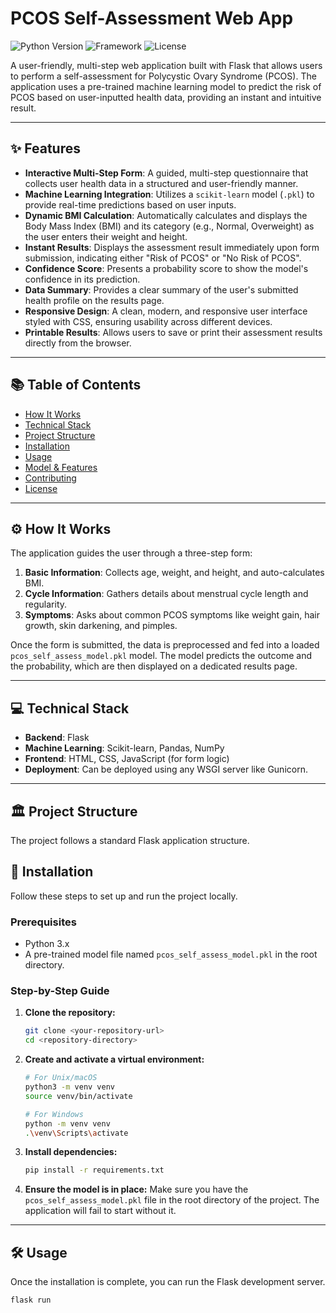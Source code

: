 # PCOS Self-Assessment Web App

![Python Version](https://img.shields.io/badge/python-3.x-blue.svg)
![Framework](https://img.shields.io/badge/Framework-Flask-black.svg)
![License](https://img.shields.io/badge/license-MIT-lightgrey.svg)

A user-friendly, multi-step web application built with Flask that allows users to perform a self-assessment for Polycystic Ovary Syndrome (PCOS). The application uses a pre-trained machine learning model to predict the risk of PCOS based on user-inputted health data, providing an instant and intuitive result.

---

## ✨ Features

* **Interactive Multi-Step Form**: A guided, multi-step questionnaire that collects user health data in a structured and user-friendly manner.
* **Machine Learning Integration**: Utilizes a `scikit-learn` model (`.pkl`) to provide real-time predictions based on user inputs.
* **Dynamic BMI Calculation**: Automatically calculates and displays the Body Mass Index (BMI) and its category (e.g., Normal, Overweight) as the user enters their weight and height.
* **Instant Results**: Displays the assessment result immediately upon form submission, indicating either "Risk of PCOS" or "No Risk of PCOS".
* **Confidence Score**: Presents a probability score to show the model's confidence in its prediction.
* **Data Summary**: Provides a clear summary of the user's submitted health profile on the results page.
* **Responsive Design**: A clean, modern, and responsive user interface styled with CSS, ensuring usability across different devices.
* **Printable Results**: Allows users to save or print their assessment results directly from the browser.

---

## 📚 Table of Contents

* [How It Works](#-how-it-works)
* [Technical Stack](#-technical-stack)
* [Project Structure](#-project-structure)
* [Installation](#-installation)
* [Usage](#-usage)
* [Model & Features](#-model--features)
* [Contributing](#-contributing)
* [License](#-license)

---

## ⚙️ How It Works

The application guides the user through a three-step form:
1.  **Basic Information**: Collects age, weight, and height, and auto-calculates BMI.
2.  **Cycle Information**: Gathers details about menstrual cycle length and regularity.
3.  **Symptoms**: Asks about common PCOS symptoms like weight gain, hair growth, skin darkening, and pimples.

Once the form is submitted, the data is preprocessed and fed into a loaded `pcos_self_assess_model.pkl` model. The model predicts the outcome and the probability, which are then displayed on a dedicated results page.

---

## 💻 Technical Stack

* **Backend**: Flask
* **Machine Learning**: Scikit-learn, Pandas, NumPy
* **Frontend**: HTML, CSS, JavaScript (for form logic)
* **Deployment**: Can be deployed using any WSGI server like Gunicorn.

---

## 🏛️ Project Structure

The project follows a standard Flask application structure.

## 🚀 Installation

Follow these steps to set up and run the project locally.

### Prerequisites

* Python 3.x
* A pre-trained model file named `pcos_self_assess_model.pkl` in the root directory.

### Step-by-Step Guide

1.  **Clone the repository:**
    ```bash
    git clone <your-repository-url>
    cd <repository-directory>
    ```

2.  **Create and activate a virtual environment:**
    ```bash
    # For Unix/macOS
    python3 -m venv venv
    source venv/bin/activate

    # For Windows
    python -m venv venv
    .\venv\Scripts\activate
    ```

3.  **Install dependencies:**
    ```bash
    pip install -r requirements.txt
    ```

4.  **Ensure the model is in place:**
    Make sure you have the `pcos_self_assess_model.pkl` file in the root directory of the project. The application will fail to start without it.

---

## 🛠️ Usage

Once the installation is complete, you can run the Flask development server.

```bash
flask run
